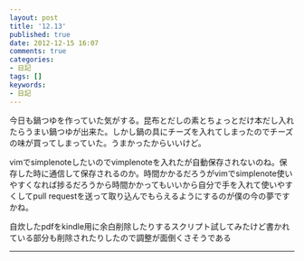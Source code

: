 ```yaml
---
layout: post
title: '12.13'
published: true
date: 2012-12-15 16:07
comments: true
categories:
- 日記
tags: []
keywords:
- 日記
---
```

今日も鍋つゆを作っていた気がする。昆布とだしの素とちょっとだけ本だし入れたらうまい鍋つゆが出来た。しかし鍋の具にチーズを入れてしまったのでチーズの味が買ってしまっていた。うまかったからいいけど。

vimでsimplenoteしたいのでvimplenoteを入れたが自動保存されないのね。保存した時に通信して保存されるのか。時間かかるだろうがvimでsimplenote使いやすくなれば捗るだろうから時間かかってもいいから自分で手を入れて使いやすくしてpull requestを送って取り込んでもらえるようにするのが僕の今の夢ですかね。

自炊したpdfをkindle用に余白削除したりするスクリプト試してみたけど書かれている部分も削除されたりしたので調整が面倒くさそうである

---

